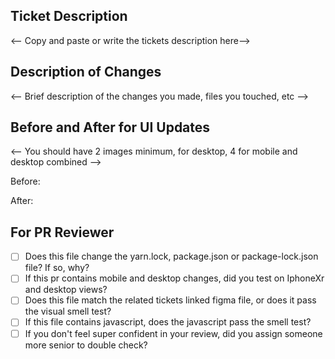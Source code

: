 ## Ticket Description
<-- Copy and paste or write the tickets description here-->


## Description of Changes
<-- Brief description of the changes you made, files you touched, etc -->

## Before and After for UI Updates
<-- You should have 2 images minimum, for desktop, 4 for mobile and desktop combined -->

Before:

After:


## For PR Reviewer
- [ ] Does this file change the yarn.lock, package.json or package-lock.json file? If so, why?
- [ ] If this pr contains mobile and desktop changes, did you test on IphoneXr and desktop views?
- [ ] Does this file match the related tickets linked figma file, or does it pass the visual smell test?
- [ ] If this file contains javascript, does the javascript pass the smell test?
- [ ] If you don't feel super confident in your review, did you assign someone more senior to double check?
